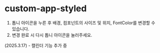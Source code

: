 # custom-app-styled

1) 톱니 아이콘을 누른 후 배경, 컴포넌트의 사이즈 및 위치, FontColor를 변경할 수 있습니다.
2) 변경 완료 시 다시 톱니 아이콘을 눌러주세요.


(2025.3.17) - 캘린더 기능 추가 중 
